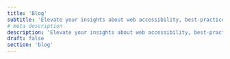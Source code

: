```yaml
---
title: 'Blog'
subtitle: 'Elevate your insights about web accessibility, best-practices, and the latest industry developments'
# meta description
description: 'Elevate your insights about web accessibility, best-practices, and the latest industry developments'
draft: false
section: 'blog'
---
```

